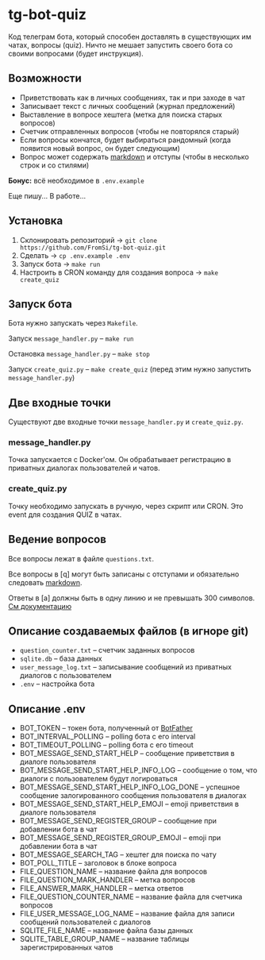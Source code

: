 # tg-bot-quiz

Код телеграм бота, который способен доставлять в существующих им чатах, вопросы (quiz). Ничто не мешает запустить своего бота со своими вопросами (будет инструкция).

## Возможности
* Приветствовать как в личных сообщениях, так и при заходе в чат
* Записывает текст с личных сообщений (журнал предложений)
* Выставление в вопросе хештега (метка для поиска старых вопросов)
* Счетчик отправленных вопросов (чтобы не повторялся старый)
* Если вопросы кончатся, будет выбираться рандомный (когда появится новый вопрос, он будет следующим)
* Вопрос может содержать [markdown](https://core.telegram.org/bots/api#markdownv2-style) и отступы (чтобы в несколько строк и со стилями)

__Бонус:__ всё необходимое в `.env.example`

Еще пишу... В работе...

## Установка
1) Склонировать репозиторий -> `git clone https://github.com/FromSi/tg-bot-quiz.git`
2) Сделать -> `cp .env.example .env`
3) Запуск бота -> `make run`
4) Настроить в CRON команду для создания вопроса -> `make create_quiz`

## Запуск бота
Бота нужно запускать через `Makefile`.

Запуск `message_handler.py` – `make run`

Остановка `message_handler.py` – `make stop`

Запуск `create_quiz.py` – `make create_quiz` (перед этим нужно запустить `message_handler.py`)

## Две входные точки
Существуют две входные точки `message_handler.py` и `create_quiz.py`.

### message_handler.py
Точка запускается с Docker'ом. Он обрабатывает регистрацию в приватных диалогах пользователей и чатов.

### create_quiz.py
Точку необходимо запускать в ручную, через скрипт или CRON. Это event для создания QUIZ в чатах.

## Ведение вопросов
Все вопросы лежат в файле `questions.txt`.

Все вопросы в \[q\] могут быть записаны с отступами и обязательно следовать [markdown](https://core.telegram.org/bots/api#markdownv2-style).

Ответы в \[a\] должны быть в одну линию и не превышать 300 символов. [См документацию](https://core.telegram.org/bots/api#sendpoll)

## Описание создаваемых файлов (в игноре git)
* `question_counter.txt` – счетчик заданных вопросов
* `sqlite.db` – база данных
* `user_message_log.txt` – записывание сообщений из приватных диалогов с пользователем
* `.env` – настройка бота

## Описание .env
* BOT_TOKEN – токен бота, полученный от [BotFather](https://t.me/BotFather)
* BOT_INTERVAL_POLLING – polling бота с его interval
* BOT_TIMEOUT_POLLING – polling бота с его timeout
* BOT_MESSAGE_SEND_START_HELP – сообщение приветствия в диалоге пользователя
* BOT_MESSAGE_SEND_START_HELP_INFO_LOG – сообщение о том, что диалоги с пользователем будут логироваться
* BOT_MESSAGE_SEND_START_HELP_INFO_LOG_DONE – успешное сообщение залогированного сообщения пользователя в диалогах
* BOT_MESSAGE_SEND_START_HELP_EMOJI – emoji приветствия в диалоге пользователя
* BOT_MESSAGE_SEND_REGISTER_GROUP – сообщение при добавлении бота в чат
* BOT_MESSAGE_SEND_REGISTER_GROUP_EMOJI – emoji при добавлении бота в чат
* BOT_MESSAGE_SEARCH_TAG – хештег для поиска по чату
* BOT_POLL_TITLE – заголовок в блоке вопроса
* FILE_QUESTION_NAME – название файла для вопросов
* FILE_QUESTION_MARK_HANDLER – метка вопросов
* FILE_ANSWER_MARK_HANDLER – метка ответов
* FILE_QUESTION_COUNTER_NAME – название файла для счетчика вопросов
* FILE_USER_MESSAGE_LOG_NAME – название файла для записи сообщений пользователей с диалогов
* SQLITE_FILE_NAME – название файла базы данных
* SQLITE_TABLE_GROUP_NAME – название таблицы зарегистрированных чатов
